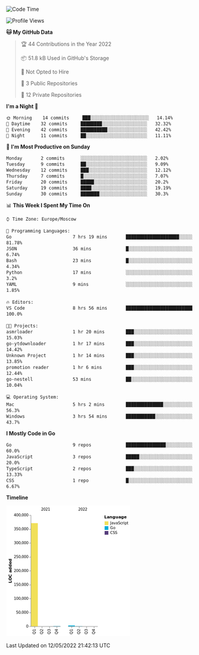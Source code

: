 <!--START_SECTION:waka-->
![Code Time](http://img.shields.io/badge/Code%20Time-302%20hrs-blue)

![Profile Views](http://img.shields.io/badge/Profile%20Views-0-blue)

**🐱 My GitHub Data** 

> 🏆 44 Contributions in the Year 2022
 > 
> 📦 51.8 kB Used in GitHub's Storage 
 > 
> 🚫 Not Opted to Hire
 > 
> 📜 3 Public Repositories 
 > 
> 🔑 12 Private Repositories  
 > 
**I'm a Night 🦉** 

```text
🌞 Morning    14 commits     ███░░░░░░░░░░░░░░░░░░░░░░   14.14% 
🌆 Daytime    32 commits     ████████░░░░░░░░░░░░░░░░░   32.32% 
🌃 Evening    42 commits     ██████████░░░░░░░░░░░░░░░   42.42% 
🌙 Night      11 commits     ██░░░░░░░░░░░░░░░░░░░░░░░   11.11%

```
📅 **I'm Most Productive on Sunday** 

```text
Monday       2 commits      ░░░░░░░░░░░░░░░░░░░░░░░░░   2.02% 
Tuesday      9 commits      ██░░░░░░░░░░░░░░░░░░░░░░░   9.09% 
Wednesday    12 commits     ███░░░░░░░░░░░░░░░░░░░░░░   12.12% 
Thursday     7 commits      █░░░░░░░░░░░░░░░░░░░░░░░░   7.07% 
Friday       20 commits     █████░░░░░░░░░░░░░░░░░░░░   20.2% 
Saturday     19 commits     ████░░░░░░░░░░░░░░░░░░░░░   19.19% 
Sunday       30 commits     ███████░░░░░░░░░░░░░░░░░░   30.3%

```


📊 **This Week I Spent My Time On** 

```text
⌚︎ Time Zone: Europe/Moscow

💬 Programming Languages: 
Go                       7 hrs 19 mins       ████████████████████░░░░░   81.78% 
JSON                     36 mins             █░░░░░░░░░░░░░░░░░░░░░░░░   6.74% 
Bash                     23 mins             █░░░░░░░░░░░░░░░░░░░░░░░░   4.34% 
Python                   17 mins             ░░░░░░░░░░░░░░░░░░░░░░░░░   3.2% 
YAML                     9 mins              ░░░░░░░░░░░░░░░░░░░░░░░░░   1.85%

🔥 Editors: 
VS Code                  8 hrs 56 mins       █████████████████████████   100.0%

🐱‍💻 Projects: 
asmrloader               1 hr 20 mins        ███░░░░░░░░░░░░░░░░░░░░░░   15.03% 
go-ytdownloader          1 hr 17 mins        ███░░░░░░░░░░░░░░░░░░░░░░   14.42% 
Unknown Project          1 hr 14 mins        ███░░░░░░░░░░░░░░░░░░░░░░   13.85% 
promotion reader         1 hr 6 mins         ███░░░░░░░░░░░░░░░░░░░░░░   12.44% 
go-nestell               53 mins             ██░░░░░░░░░░░░░░░░░░░░░░░   10.04%

💻 Operating System: 
Mac                      5 hrs 2 mins        ██████████████░░░░░░░░░░░   56.3% 
Windows                  3 hrs 54 mins       ███████████░░░░░░░░░░░░░░   43.7%

```

**I Mostly Code in Go** 

```text
Go                       9 repos             ███████████████░░░░░░░░░░   60.0% 
JavaScript               3 repos             █████░░░░░░░░░░░░░░░░░░░░   20.0% 
TypeScript               2 repos             ███░░░░░░░░░░░░░░░░░░░░░░   13.33% 
CSS                      1 repo              █░░░░░░░░░░░░░░░░░░░░░░░░   6.67%

```


**Timeline**

![Chart not found](https://raw.githubusercontent.com/jeezft/jeezft/main/charts/bar_graph.png) 


 Last Updated on 12/05/2022 21:42:13 UTC
<!--END_SECTION:waka-->
